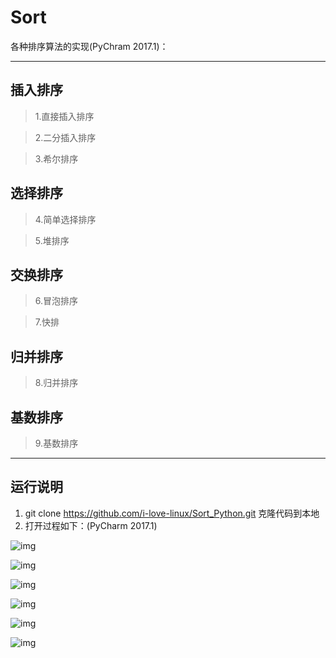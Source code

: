 # Sort

各种排序算法的实现(PyChram 2017.1)：

------

## 插入排序

> 1.直接插入排序

> 2.二分插入排序

> 3.希尔排序

## 选择排序

> 4.简单选择排序

> 5.堆排序

## 交换排序

> 6.冒泡排序

> 7.快排

## 归并排序

> 8.归并排序

## 基数排序

> 9.基数排序

---

## 运行说明

1. git clone https://github.com/i-love-linux/Sort_Python.git 克隆代码到本地
2. 打开过程如下：(PyCharm 2017.1)

![img](https://github.com/i-love-linux/Sort_Python/blob/master/image/1.png)

![img](https://github.com/i-love-linux/Sort_Python/blob/master/image/2.png)

![img](https://github.com/i-love-linux/Sort_Python/blob/master/image/3.png)

![img](https://github.com/i-love-linux/Sort_Python/blob/master/image/4.png)

![img](https://github.com/i-love-linux/Sort_Python/blob/master/image/5.png)

![img](https://github.com/i-love-linux/Sort_Python/blob/master/image/6.png)